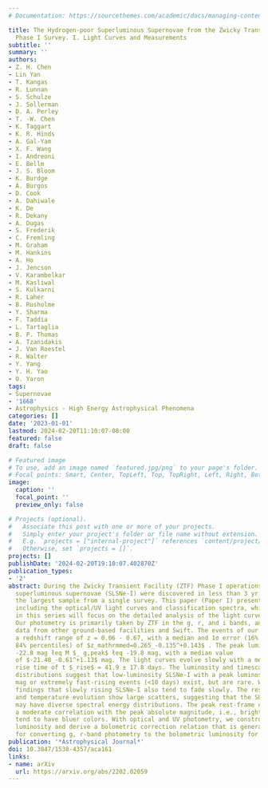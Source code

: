 ```yaml
---
# Documentation: https://sourcethemes.com/academic/docs/managing-content/

title: The Hydrogen-poor Superluminous Supernovae from the Zwicky Transient Facility
  Phase I Survey. I. Light Curves and Measurements
subtitle: ''
summary: ''
authors:
- Z. H. Chen
- Lin Yan
- T. Kangas
- R. Lunnan
- S. Schulze
- J. Sollerman
- D. A. Perley
- T. -W. Chen
- K. Taggart
- K. R. Hinds
- A. Gal-Yam
- X. F. Wang
- I. Andreoni
- E. Bellm
- J. S. Bloom
- K. Burdge
- A. Burgos
- D. Cook
- A. Dahiwale
- K. De
- R. Dekany
- A. Dugas
- S. Frederik
- C. Fremling
- M. Graham
- M. Hankins
- A. Ho
- J. Jencson
- V. Karambelkar
- M. Kasliwal
- S. Kulkarni
- R. Laher
- B. Rusholme
- Y. Sharma
- F. Taddia
- L. Tartaglia
- B. P. Thomas
- A. Tzanidakis
- J. Van Roestel
- R. Walter
- Y. Yang
- Y. H. Yao
- O. Yaron
tags:
- Supernovae
- '1668'
- Astrophysics - High Energy Astrophysical Phenomena
categories: []
date: '2023-01-01'
lastmod: 2024-02-20T11:10:07-08:00
featured: false
draft: false

# Featured image
# To use, add an image named `featured.jpg/png` to your page's folder.
# Focal points: Smart, Center, TopLeft, Top, TopRight, Left, Right, BottomLeft, Bottom, BottomRight.
image:
  caption: ''
  focal_point: ''
  preview_only: false

# Projects (optional).
#   Associate this post with one or more of your projects.
#   Simply enter your project's folder or file name without extension.
#   E.g. `projects = ["internal-project"]` references `content/project/deep-learning/index.md`.
#   Otherwise, set `projects = []`.
projects: []
publishDate: '2024-02-20T19:10:07.402870Z'
publication_types:
- '2'
abstract: During the Zwicky Transient Facility (ZTF) Phase I operations, 78 hydrogen-poor
  superluminous supernovae (SLSNe-I) were discovered in less than 3 yr, constituting
  the largest sample from a single survey. This paper (Paper I) presents the data,
  including the optical/UV light curves and classification spectra, while Paper II
  in this series will focus on the detailed analysis of the light curves and modeling.
  Our photometry is primarily taken by ZTF in the g, r, and i bands, and with additional
  data from other ground-based facilities and Swift. The events of our sample cover
  a redshift range of z = 0.06 - 0.67, with a median and 1σ error (16% and
  84% percentiles) of $z_mathrmmed=0.265_-0.135^+0.143$ . The peak luminosity covers
  -22.8 mag łeq M $_ g,peak$ łeq -19.8 mag, with a median value
  of $-21.48_-0.61^+1.13$ mag. The light curves evolve slowly with a mean rest-frame
  rise time of t $_rise$ = 41.9 ± 17.8 days. The luminosity and timescale
  distributions suggest that low-luminosity SLSNe-I with a peak luminosity åisebox-0.5ex -20
  mag or extremely fast-rising events (<10 days) exist, but are rare. We confirm previous
  findings that slowly rising SLSNe-I also tend to fade slowly. The rest-frame color
  and temperature evolution show large scatters, suggesting that the SLSN-I population
  may have diverse spectral energy distributions. The peak rest-frame color shows
  a moderate correlation with the peak absolute magnitude, i.e., brighter SLSNe-I
  tend to have bluer colors. With optical and UV photometry, we construct the bolometric
  luminosity and derive a bolometric correction relation that is generally applicable
  for converting g, r-band photometry to the bolometric luminosity for SLSNe-I.
publication: '*Astrophysical Journal*'
doi: 10.3847/1538-4357/aca161
links:
- name: arXiv
  url: https://arxiv.org/abs/2202.02059
---
```

